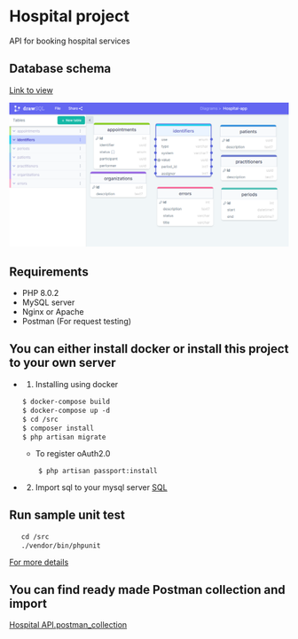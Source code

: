 # Hospital project
API for booking hospital services

## Database schema
[Link to view](https://drawsql.app/teams/inha-university-in-tashkent/diagrams/hospital-app/embed)

![Alt text](src/extra%20materials/visual_db_schema.png?raw=true "DB schema")

## Requirements
- PHP 8.0.2
- MySQL server
- Nginx or Apache
- Postman (For request testing)

## You can either install docker or install this project to your own server
 - 1. Installing using docker
    ``` 
    $ docker-compose build 
    $ docker-compose up -d
    $ cd /src
    $ composer install
    $ php artisan migrate 
    ```
    - To register oAuth2.0 
    ``` 
        $ php artisan passport:install 
    ```
    
 - 2. Import sql to your mysql server [SQL](https://github.com/iBekzod/hospital-project/blob/main/src/extra%20materials/hospital%20mysql.sql)

 ## Run sample unit test
 ```
    cd /src
    ./vendor/bin/phpunit
 ```
 [For more details](https://laravel.com/docs/9.x/testing#running-tests)

 ## You can find ready made Postman collection and import
  [Hospital API.postman_collection](https://github.com/iBekzod/hospital-project/blob/main/src/extra%20materials/Hospital%20API.postman_collection.json)
  

